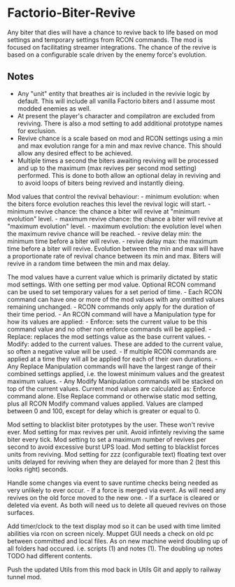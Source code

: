 # Factorio-Biter-Revive

Any biter that dies will have a chance to revive back to life based on mod settings and temporary settings from RCON commands. The mod is focused on facilitating streamer integrations.
The chance of the revive is based on a configurable scale driven by the enemy force's evolution.


Notes
-----

- Any "unit" entity that breathes air is included in the revivie logic by default. This will include all vanilla Factorio biters and I assume most modded enemies as well.
- At present the player's character and compilatron are excluded from reviving. There is also a mod setting to add additional prototype names for exclusion.
- Revive chance is a scale based on mod and RCON settings using a min and max evolution range for a min and max revive chance. This should allow any desired effect to be achieved.
- Multiple times a second the biters awaiting reviving will be processed and up to the maximum (max revives per second mod setting) performed. This is done to both allow an optional delay in reviving and to avoid loops of biters being revived and instantly dieing.





Mod values that control the revival behaviour:
    - minimum evolution: when the biters force evolution reaches this level the revival logic will start.
    - minimum revive chance: the chance a biter will revive at "minimum evolution" level.
    - maximum revive chance: the chance a biter will revive at "maximum evolution" level.
    - maximum evolution: the evolution level when the maximum revive chance will be reached.
    - revive delay min: the minimum time before a biter will revive.
    - revive delay max: the maximum time before a biter will revive.
Evolution between the min and max will have a proportionate rate of revival chance between its min and max.
Biters will revive in a random time between the min and max delay.

The mod values have a current value which is primarily dictated by static mod settings. With one setting per mod value.
Optional RCON command can be used to set temporary values for a set period of time.
    - Each RCON command can have one or more of the mod values with any omitted values remaining unchanged.
    - RCON commands only apply for the duration of their time period.
    - An RCON command will have a Manipulation type for how its values are applied:
        - Enforce: sets the current value to be this command value and no other non enforce commands will be applied.
        - Replace: replaces the mod settings value as the base current values.
        - Modify: added to the current values. These are added to the current value, so often a negative value will be used.
    - If multiple RCON commands are applied at a time they will all be applied for each of their own durations.
        - Any Replace Manipulation commands will have the largest range of their combined settings applied, i.e. the lowest minimum values and the greatest maximum values.
        - Any Modify Manipulation commands will be stacked on top of the current values.
Current mod values are calculated as: Enforce command alone. Else Replace command or otherwise static mod setting, plus all RCON Modify command values applied.
Values are clamped between 0 and 100, except for delay which is greater or equal to 0.

Mod setting to blacklist biter prototypes by the user. These won't revive ever.
Mod setting for max revives per unit. Avoid infintely reviving the same biter every tick.
Mod setting to set a maximum number of revives per second to avoid excessive burst UPS load.
Mod setting to blacklist forces units from reviving.
Mod setting for zzz (configurable text) floating text over units delayed for reviving when they are delayed for more than 2 (test this looks right) seconds.

Handle some changes via event to save runtime checks being needed as very unlikely to ever occur.
    - If a force is merged via event. As will need any revives on the old force moved to the new one.
    - If a surface is cleared or deleted via event. As both will need us to delete all queued revives on those surfaces.




Add timer/clock to the text display mod so it can be used with time limited abilities via rcon on screen nicely.
Muppet GUI needs a check on old pc between committed and local files. As on new machine weird doubling up of all folders had occured. i.e. scripts (1) and notes (1). The doubling up notes TODO had different contents.

Push the updated Utils from this mod back in Utils Git and apply to railway tunnel mod.